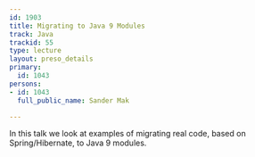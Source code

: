 ```yaml
---
id: 1903
title: Migrating to Java 9 Modules
track: Java
trackid: 55
type: lecture
layout: preso_details
primary:
  id: 1043
persons:
- id: 1043
  full_public_name: Sander Mak

---
```

In this talk we look at examples of migrating real code, based on  Spring/Hibernate, to Java 9 modules.
